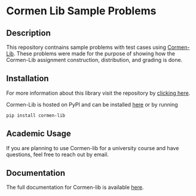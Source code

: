 # Cormen Lib Sample Problems
## Description
This repository contnains sample problems with test cases using [Cormen-Lib](https://pypi.org/project/cormen-lib/1.0.2/). These problems were made for the purpose of showing how the Cormen-Lib assignment construction, distribution, and grading is done. 

## Installation

For more information about this library visit the repository by [clicking here](https://github.com/Cormen-Lib-Developers/Cormen-Lib).

Cormen-Lib is hosted on PyPI and can be installed [here](https://pypi.org/project/cormen-lib/1.0.2/) or by running
```
pip install cormen-lib
```
## Academic Usage

If you are planning to use Cormen-lib for a university course and have questions, feel free to reach out by email.

## Documentation

The full documentation for Cormen-lib is available [here](https://cormen-lib-developers.github.io/Cormen-Lib/).